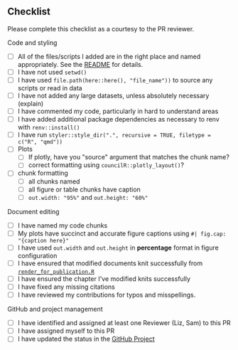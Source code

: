 ## Checklist

Please complete this checklist as a courtesy to the PR reviewer.  

Code and styling
* [ ] All of the files/scripts I added are in the right place and named appropriately. See the [README](https://github.com/Metropolitan-Council/ghg-cprg/blob/main/README.md) for details.
* [ ] I have not used `setwd()`
* [ ] I have used `file.path(here::here(), "file_name"))` to source any scripts or read in data
* [ ] I have not added any large datasets, unless absolutely necessary (explain)
* [ ] I have commented my code, particularly in hard to understand areas
* [ ] I have added additional package dependencies as necessary to renv with `renv::install()`
* [ ] I have run `styler::style_dir(".", recursive = TRUE, filetype = c("R", "qmd"))`
* [ ] Plots
  - [ ] If plotly, have you "source" argument that matches the chunk name? 
  - [ ] correct formatting using `councilR::plotly_layout()`?
* [ ] chunk formatting
  - [ ] all chunks named
  - [ ] all figure or table chunks have caption
  - [ ] `out.width: "95%"` and `out.height: "60%"`

Document editing
* [ ] I have named my code chunks
* [ ] My plots have succinct and accurate figure captions using `#| fig.cap: "{caption here}"`
* [ ] I have used `out.width` and `out.height` in **percentage** format in figure configuration
* [ ] I have ensured that modified documents knit successfully from [`render_for_publication.R`](https://github.com/Metropolitan-Council/ghg-cprg/blob/main/R/render_for_publication.R)
* [ ] I have ensured the chapter I've modified knits successfully
* [ ] I have fixed any missing citations
* [ ] I have reviewed my contributions for typos and misspellings.

GitHub and project management
* [ ] I have identified and assigned at least one Reviewer (Liz, Sam) to this PR
* [ ] I have assigned myself to this PR
* [ ] I have updated the status in the [GitHub Project](https://github.com/orgs/Metropolitan-Council/projects/8/views/1)
